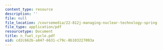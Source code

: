 ```yaml
---
content_type: resource
description: ''
file: null
file_location: /coursemedia/22-812j-managing-nuclear-technology-spring-2004/cd2c662ba8476631c79c8b103227093a_n_fuel_cycle.pdf
file_type: application/pdf
resourcetype: Document
title: n_fuel_cycle.pdf
uid: cd2c662b-a847-6631-c79c-8b103227093a
---
```

